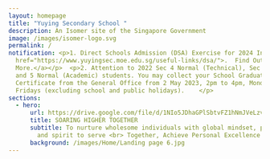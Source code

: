 ```yaml
---
layout: homepage
title: "Yuying Secondary School "
description: An Isomer site of the Singapore Government
image: /images/isomer-logo.svg
permalink: /
notification: <p>1. Direct Schools Admission (DSA) Exercise for 2024 Intake <a
  href="https://www.yuyingsec.moe.edu.sg/useful-links/dsa/">.  Find Out
  More.</a></p>  <p>2. Attention to 2022 Sec 4 Normal (Technical), Sec 4 Express
  and 5 Normal (Academic) students. You may collect your School Graduation
  Certificate from the General Office from 2 May 2023, 2pm to 4pm, Mondays to
  Fridays (excluding school and public holidays).    </p>
sections:
  - hero:
      url: https://drive.google.com/file/d/1NIo5JDhaGPlSbtvFZ1hNmJVeLzvrqsmo/view?usp=share_link
      title: SOARING HIGHER TOGETHER
      subtitle: To nurture wholesome individuals with global mindset, passion to learn
        and spirit to serve <br> Together, Achieve Personal Excellence
      background: /images/Home/Landing page 6.jpg
---
```

